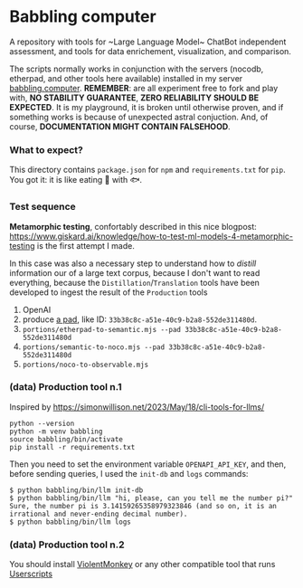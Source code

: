 # Babbling computer

A repository with tools for ~Large Language Model~ ChatBot independent assessment, and tools for data enrichement, visualization, and comparison.

The scripts normally works in conjunction with the servers (nocodb, etherpad, and other tools here available) installed in my server [babbling.computer](https://babbling.computer). **REMEMBER**: are all experiment free to fork and play with, **NO STABILITY GUARANTEE**, **ZERO RELIABILITY SHOULD BE EXPECTED**. It is my playground, it is broken until otherwise proven, and if something works is because of unexpected astral conjuction. And, of course, **DOCUMENTATION MIGHT CONTAIN FALSEHOOD**.

### What to expect?

This directory contains `package.json` for `npm` and `requirements.txt` for `pip`. You got it: it is like eating 🍫 with 🐟.

### Test sequence 

**Metamorphic testing**, confortably described in this nice blogpost: https://www.giskard.ai/knowledge/how-to-test-ml-models-4-metamorphic-testing is the first attempt I made.

In this case was also a necessary step to understand how to _distill_ information our of a large text corpus, because I don't want to read everything, because the `Distillation`/`Translation` tools have been developed to ingest the result of the `Production` tools

1. OpenAI
2. produce [a pad](https://babbling.computer/p/33b38c8c-a51e-40c9-b2a8-552de311480d), like ID: `33b38c8c-a51e-40c9-b2a8-552de311480d`.
3. `portions/etherpad-to-semantic.mjs --pad 33b38c8c-a51e-40c9-b2a8-552de311480d`
4. `portions/semantic-to-noco.mjs --pad 33b38c8c-a51e-40c9-b2a8-552de311480d`
5. `portions/noco-to-observable.mjs`

### (data) Production tool n.1

Inspired by https://simonwillison.net/2023/May/18/cli-tools-for-llms/

```
python --version
python -m venv babbling
source babbling/bin/activate
pip install -r requirements.txt
```

Then you need to set the environment variable `OPENAPI_API_KEY`, and then, before sending queries, I used the `init-db` and `logs` commands:

```
$ python babbling/bin/llm init-db
$ python babbling/bin/llm "hi, please, can you tell me the number pi?"
Sure, the number pi is 3.14159265358979323846 (and so on, it is an irrational and never-ending decimal number).
$ python babbling/bin/llm logs
```

### (data) Production tool n.2

You should install [ViolentMonkey](https://violentmonkey.github.io/) or any other compatible tool that runs [Userscripts](https://en.wikipedia.org/wiki/Userscript)


